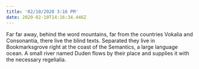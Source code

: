 ```yaml
---
title: '02/10/2020 3:16 PM'
date: 2020-02-10T14:16:34.446Z
---
```

Far far away, behind the word mountains, far from the countries Vokalia and Consonantia, there live the blind texts. Separated they live in Bookmarksgrove right at the coast of the Semantics, a large language ocean. A small river named Duden flows by their place and supplies it with the necessary regelialia.
